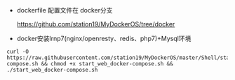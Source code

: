 - dockerfile 配置文件在 docker分支

   https://github.com/station19/MyDockerOS/tree/docker


- docker安装lrnp7(nginx/openresty、redis、php7)+Mysql环境
```shell
curl -O https://raw.githubusercontent.com/station19/MyDockerOS/master/Shell/start_web_docker-compose.sh && chmod +x start_web_docker-compose.sh && ./start_web_docker-compose.sh
```
